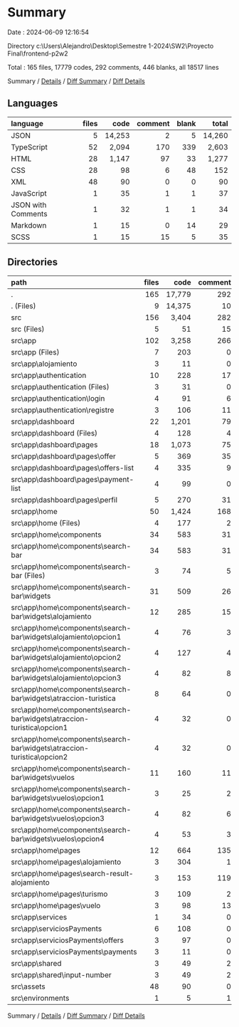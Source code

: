 # Summary

Date : 2024-06-09 12:16:54

Directory c:\\Users\\Alejandro\\Desktop\\Semestre 1-2024\\SW2\\Proyecto Final\\frontend-p2w2

Total : 165 files,  17779 codes, 292 comments, 446 blanks, all 18517 lines

Summary / [Details](details.md) / [Diff Summary](diff.md) / [Diff Details](diff-details.md)

## Languages
| language | files | code | comment | blank | total |
| :--- | ---: | ---: | ---: | ---: | ---: |
| JSON | 5 | 14,253 | 2 | 5 | 14,260 |
| TypeScript | 52 | 2,094 | 170 | 339 | 2,603 |
| HTML | 28 | 1,147 | 97 | 33 | 1,277 |
| CSS | 28 | 98 | 6 | 48 | 152 |
| XML | 48 | 90 | 0 | 0 | 90 |
| JavaScript | 1 | 35 | 1 | 1 | 37 |
| JSON with Comments | 1 | 32 | 1 | 1 | 34 |
| Markdown | 1 | 15 | 0 | 14 | 29 |
| SCSS | 1 | 15 | 15 | 5 | 35 |

## Directories
| path | files | code | comment | blank | total |
| :--- | ---: | ---: | ---: | ---: | ---: |
| . | 165 | 17,779 | 292 | 446 | 18,517 |
| . (Files) | 9 | 14,375 | 10 | 32 | 14,417 |
| src | 156 | 3,404 | 282 | 414 | 4,100 |
| src (Files) | 5 | 51 | 15 | 17 | 83 |
| src\\app | 102 | 3,258 | 266 | 396 | 3,920 |
| src\\app (Files) | 7 | 203 | 0 | 20 | 223 |
| src\\app\\alojamiento | 3 | 11 | 0 | 5 | 16 |
| src\\app\\authentication | 10 | 228 | 17 | 28 | 273 |
| src\\app\\authentication (Files) | 3 | 31 | 0 | 4 | 35 |
| src\\app\\authentication\\login | 4 | 91 | 6 | 15 | 112 |
| src\\app\\authentication\\registre | 3 | 106 | 11 | 9 | 126 |
| src\\app\\dashboard | 22 | 1,201 | 79 | 119 | 1,399 |
| src\\app\\dashboard (Files) | 4 | 128 | 4 | 19 | 151 |
| src\\app\\dashboard\\pages | 18 | 1,073 | 75 | 100 | 1,248 |
| src\\app\\dashboard\\pages\\offer | 5 | 369 | 35 | 39 | 443 |
| src\\app\\dashboard\\pages\\offers-list | 4 | 335 | 9 | 13 | 357 |
| src\\app\\dashboard\\pages\\payment-list | 4 | 99 | 0 | 10 | 109 |
| src\\app\\dashboard\\pages\\perfil | 5 | 270 | 31 | 38 | 339 |
| src\\app\\home | 50 | 1,424 | 168 | 197 | 1,789 |
| src\\app\\home (Files) | 4 | 177 | 2 | 32 | 211 |
| src\\app\\home\\components | 34 | 583 | 31 | 100 | 714 |
| src\\app\\home\\components\\search-bar | 34 | 583 | 31 | 100 | 714 |
| src\\app\\home\\components\\search-bar (Files) | 3 | 74 | 5 | 13 | 92 |
| src\\app\\home\\components\\search-bar\\widgets | 31 | 509 | 26 | 87 | 622 |
| src\\app\\home\\components\\search-bar\\widgets\\alojamiento | 12 | 285 | 15 | 46 | 346 |
| src\\app\\home\\components\\search-bar\\widgets\\alojamiento\\opcion1 | 4 | 76 | 3 | 15 | 94 |
| src\\app\\home\\components\\search-bar\\widgets\\alojamiento\\opcion2 | 4 | 127 | 4 | 19 | 150 |
| src\\app\\home\\components\\search-bar\\widgets\\alojamiento\\opcion3 | 4 | 82 | 8 | 12 | 102 |
| src\\app\\home\\components\\search-bar\\widgets\\atraccion-turistica | 8 | 64 | 0 | 16 | 80 |
| src\\app\\home\\components\\search-bar\\widgets\\atraccion-turistica\\opcion1 | 4 | 32 | 0 | 8 | 40 |
| src\\app\\home\\components\\search-bar\\widgets\\atraccion-turistica\\opcion2 | 4 | 32 | 0 | 8 | 40 |
| src\\app\\home\\components\\search-bar\\widgets\\vuelos | 11 | 160 | 11 | 25 | 196 |
| src\\app\\home\\components\\search-bar\\widgets\\vuelos\\opcion1 | 3 | 25 | 2 | 4 | 31 |
| src\\app\\home\\components\\search-bar\\widgets\\vuelos\\opcion3 | 4 | 82 | 6 | 12 | 100 |
| src\\app\\home\\components\\search-bar\\widgets\\vuelos\\opcion4 | 4 | 53 | 3 | 9 | 65 |
| src\\app\\home\\pages | 12 | 664 | 135 | 65 | 864 |
| src\\app\\home\\pages\\alojamiento | 3 | 304 | 1 | 31 | 336 |
| src\\app\\home\\pages\\search-result-alojamiento | 3 | 153 | 119 | 10 | 282 |
| src\\app\\home\\pages\\turismo | 3 | 109 | 2 | 7 | 118 |
| src\\app\\home\\pages\\vuelo | 3 | 98 | 13 | 17 | 128 |
| src\\app\\services | 1 | 34 | 0 | 4 | 38 |
| src\\app\\serviciosPayments | 6 | 108 | 0 | 16 | 124 |
| src\\app\\serviciosPayments\\offers | 3 | 97 | 0 | 12 | 109 |
| src\\app\\serviciosPayments\\payments | 3 | 11 | 0 | 4 | 15 |
| src\\app\\shared | 3 | 49 | 2 | 7 | 58 |
| src\\app\\shared\\input-number | 3 | 49 | 2 | 7 | 58 |
| src\\assets | 48 | 90 | 0 | 0 | 90 |
| src\\environments | 1 | 5 | 1 | 1 | 7 |

Summary / [Details](details.md) / [Diff Summary](diff.md) / [Diff Details](diff-details.md)